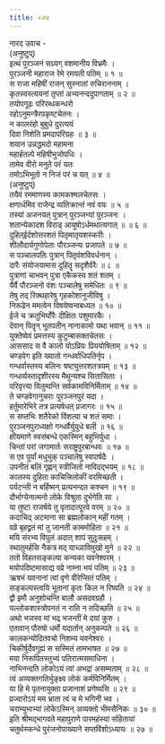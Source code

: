 ```yaml
---
title: ०२७
---
```

नारद उवाच -  
(अनुष्टुप्)  
इत्थं पुरञ्जनं सध्र्यग् वशमानीय विभ्रमैः ।  
पुरञ्जनी महाराज रेमे रमयती पतिम् ॥ १ ॥  
स राजा महिषीं राजन् सुस्नातां रुचिराननाम् ।  
कृतस्वस्त्ययनां तृप्तां अभ्यनन्ददुपागताम् ॥ २ ॥  
तयोपगूढः परिरब्धकन्धरो  
रहोऽनुमन्त्रैरपकृष्टचेतनः ।  
न कालरंहो बुबुधे दुरत्ययं  
दिवा निशेति प्रमदापरिग्रहः ॥ ३ ॥  
शयान उन्नद्धमदो महामना  
महार्हतल्पे महिषीभुजोपधिः ।  
तामेव वीरो मनुते परं यतः  
तमोऽभिभूतो न निजं परं च यत् ॥ ४ ॥  
(अनुष्टुप्)  
तयैवं रममाणस्य कामकश्मलचेतसः ।  
क्षणार्धमिव राजेन्द्र व्यतिक्रान्तं नवं वयः ॥ ५ ॥  
तस्यां अजनयत् पुत्रान् पुरञ्जन्यां पुरञ्जनः ।  
शतान्येकादश विराड् आयुषोऽर्धमथात्यगात् ॥ ॥ ६ ॥  
दुहित्ईर्दशोत्तरशतं पितृमातृयशस्करीः ।  
शीलौदार्यगुणोपेताः पौरञ्जन्यः प्रजापते ॥ ७ ॥  
स पञ्चालपतिः पुत्रान् पितृवंशविवर्धनान् ।  
दारैः संयोजयामास दुहितॄ सदृशैर्वरैः ॥ ८ ॥  
पुत्राणां चाभवन् पुत्रा एकैकस्य शतं शतम् ।  
यैर्वै पौरञ्जनो वंशः पञ्चालेषु समेधितः ॥ ९ ॥  
तेषु तद् रिक्थहारेषु गृहकोशानुजीविषु ।  
निरूढेन ममत्वेन विषयेष्वन्वबध्यत ॥ १० ॥  
ईजे च क्रतुभिर्घोरैः दीक्षितः पशुमारकैः ।  
देवान् पितॄन् भूतपतीन् नानाकामो यथा भवान् ॥ ११ ॥  
युक्तेष्वेवं प्रमत्तस्य कुटुम्बासक्तचेतसः ।  
आससाद स वै कालो योऽप्रियः प्रिययोषिताम् ॥ १२ ॥  
चण्डवेग इति ख्यातो गन्धर्वाधिपतिर्नृप ।  
गन्धर्वास्तस्य बलिनः षष्ट्युत्तरशतत्रयम् ॥ १३ ॥  
गन्धर्व्यस्तादृशीरस्य मैथुन्यश्च सितासिताः ।  
परिवृत्त्या विलुम्पन्ति सर्वकामविनिर्मिताम् ॥ १४ ॥  
ते चण्डवेगानुचराः पुरञ्जनपुरं यदा ।  
हर्तुमारेभिरे तत्र प्रत्यषेधत् प्रजागरः ॥ १५ ॥  
स सप्तभिः शतैरेको विंशत्या च शतं समाः ।  
पुरञ्जनपुराध्यक्षो गन्धर्वैर्युयुधे बली ॥ १६ ॥  
क्षीयमाणे स्वसंबन्धे एकस्मिन् बहुभिर्युधा ।  
चिन्तां परां जगामार्तः सराष्ट्रपुरबान्धवः ॥ १७ ॥  
स एव पुर्यां मधुभुक् पञ्चालेषु स्वपार्षदैः ।  
उपनीतं बलिं गृह्णन् स्त्रीजितो नाविदद्भयम् ॥ १८ ॥  
कालस्य दुहिता काचित्त्रिलोकीं वरमिच्छती ।  
पर्यटन्ती न बर्हिष्मन् प्रत्यनन्दत कश्चन ॥ १९ ॥  
दौर्भाग्येनात्मनो लोके विश्रुता दुर्भगेति सा ।  
या तुष्टा राजर्षये तु वृतादात्पूरवे वरम् ॥ २० ॥  
कदाचिद् अटमाना सा ब्रह्मलोकान् महीं गतम् ।  
वव्रे बृहद्व्रतं मां तु जानती काममोहिता ॥ २१ ॥  
मयि संरभ्य विपुलं अदात् शापं सुदुःसहम् ।  
स्थातुमर्हसि नैकत्र मद् याच्ञाविमुखो मुने ॥ २२ ॥  
ततो विहतसङ्‌कल्पा कन्यका यवनेश्वरम् ।  
मयोपदिष्टमासाद्य वव्रे नाम्ना भयं पतिम् ॥ २३ ॥  
ऋषभं यवनानां त्वां वृणे वीरेप्सितं पतिम् ।  
सङ्‌कल्पस्त्वयि भूतानां कृतः किल न रिष्यति ॥ २४ ॥  
द्वौ इमौ अनुशोचन्ति बालौ असदवग्रहौ ।  
यल्लोकशास्त्रोपनतं न राति न तदिच्छति ॥ २५ ॥  
अथो भजस्व मां भद्र भजन्तीं मे दयां कुरु ।  
एतावान् पौरुषो धर्मो यदार्तान् अनुकम्पते ॥ २६ ॥  
कालकन्योदितवचो निशम्य यवनेश्वरः ।  
चिकीर्षुर्देवगुह्यं स सस्मितं तामभाषत ॥ २७ ॥  
मया निरूपितस्तुभ्यं पतिरात्मसमाधिना ।  
नाभिनन्दति लोकोऽयं त्वां अभद्रां असम्मताम् ॥ २८ ॥  
त्वं अव्यक्तगतिर्भुङ्‌क्ष्व लोकं कर्मविनिर्मितम् ।  
या हि मे पृतनायुक्ता प्रजानाशं प्रणेष्यसि ॥ २९ ॥  
प्रज्वारोऽयं मम भ्राता त्वं च मे भगिनी भव ।  
चराम्युभाभ्यां लोकेऽस्मिन् अव्यक्तो भीमसैनिकः ॥ ३० ॥  
इति श्रीमद्‌भागवते महापुराणे पारमहंस्यां संहितायां  
चतुर्थस्कन्धे पुरंजनोपाख्याने सप्तविंशोऽध्यायः ॥ २७ ॥